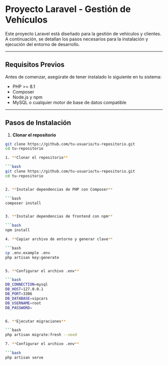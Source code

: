 # Proyecto Laravel - Gestión de Vehículos

Este proyecto Laravel está diseñado para la gestión de vehículos y clientes. A continuación, se detallan los pasos necesarios para la instalación y ejecución del entorno de desarrollo.

---

## Requisitos Previos

Antes de comenzar, asegúrate de tener instalado lo siguiente en tu sistema:

- PHP >= 8.1
- Composer
- Node.js y npm
- MySQL o cualquier motor de base de datos compatible

---

## Pasos de Instalación

1. **Clonar el repositorio**

```bash
git clone https://github.com/tu-usuario/tu-repositorio.git
cd tu-repositorio

1. **Clonar el repositorio**

```bash
git clone https://github.com/tu-usuario/tu-repositorio.git
cd tu-repositorio


2. **Instalar dependencias de PHP con Composer**

```bash
composer install


3. **Instalar dependencias de frontend con npm**

```bash
npm install

4. **Copiar archivo de entorno y generar clave**

```bash
cp .env.example .env
php artisan key:generate


5. **Configurar el archivo .env**

```bash
DB_CONNECTION=mysql
DB_HOST=127.0.0.1
DB_PORT=3306
DB_DATABASE=vipcars
DB_USERNAME=root
DB_PASSWORD=


6. **Ejecutar migraciones**

```bash
php artisan migrate:fresh --seed

7. **Configurar el archivo .env**

```bash
php artisan serve



